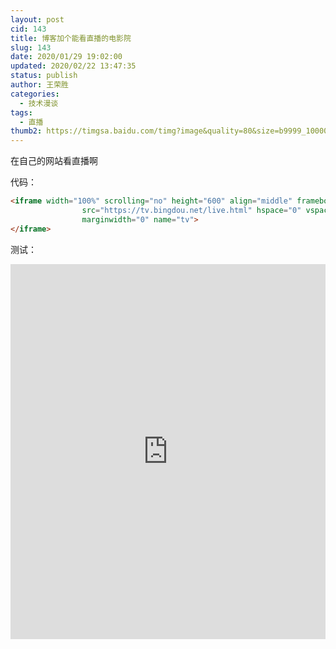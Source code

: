 ```yaml
---
layout: post
cid: 143
title: 博客加个能看直播的电影院
slug: 143
date: 2020/01/29 19:02:00
updated: 2020/02/22 13:47:35
status: publish
author: 王荣胜
categories: 
  - 技术漫谈
tags: 
  - 直播
thumb2: https://timgsa.baidu.com/timg?image&quality=80&size=b9999_10000&sec=1582360522450&di=0efe23bd82c65d06699492cbee6f36cc&imgtype=0&src=http%3A%2F%2Fwww.yt-elec.com%2Fuploads%2Fimage%2F20160909%2F1473388878410337.png
---
```



<!--more-->

在自己的网站看直播啊

代码：

```html
<iframe width="100%" scrolling="no" height="600" align="middle" frameborder="no"
                src="https://tv.bingdou.net/live.html" hspace="0" vspace="0" marginheight="0"
                marginwidth="0" name="tv">
</iframe>
````

测试：

<iframe width="100%" scrolling="no" height="600" align="middle" frameborder="no"
              src="https://tv.bingdou.net/live.html" hspace="0" vspace="0" marginheight="0"
                marginwidth="0" name="tv">
</iframe>